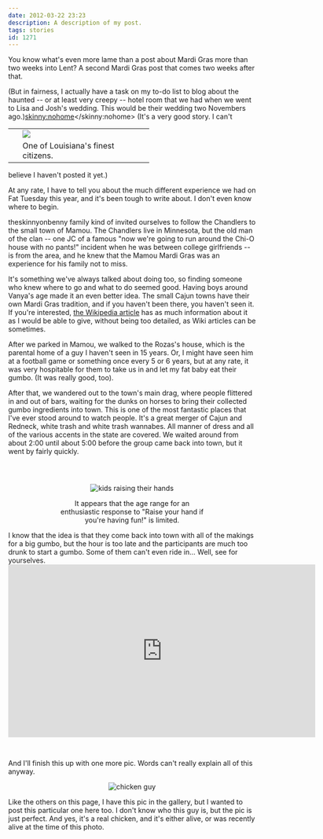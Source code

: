 ```yaml
---
date: 2012-03-22 23:23
description: A description of my post.
tags: stories
id: 1271
---
```

You know what's even more lame than a post about Mardi Gras more than two weeks into Lent?  A second Mardi Gras post that comes two weeks after that.

(But in fairness, I actually have a task on my to-do list to blog about the haunted -- or at least very creepy -- hotel room that we had when we went to Lisa and Josh's wedding.  This would be their wedding two Novembers ago.)<skinny:nohome><table cellpadding="2" align="right"><tr><td width="5" rowspan="2"><spacer type="block" width="5" height="1" /></td><td width="250" ><img src="/img/whitetrash1.jpg"></td></tr><tr><td class="caption" width="250">One of Louisiana's finest citizens.</td></tr></table></skinny:nohome>
(It's a very good story.  I can't believe I haven't posted it yet.)

At any rate, I have to tell you about the much different experience we had on Fat Tuesday this year, and it's been tough to write about.  I don't even know where to begin.
<!--more-->
theskinnyonbenny family kind of invited ourselves to follow the Chandlers to the small town of Mamou.  The Chandlers live in Minnesota, but the old man of the clan -- one JC of a famous "now we're going to run around the Chi-O house with no pants!" incident when he was between college girlfriends -- is from the area, and he knew that the Mamou Mardi Gras was an experience for his family not to miss.

It's something we've always talked about doing too, so finding someone who knew where to go and what to do seemed good.  Having boys around Vanya's age made it an even better idea.  The small Cajun towns have their own Mardi Gras tradition, and if you haven't been there, you haven't seen it.  If you're interested, <a href="http://en.wikipedia.org/wiki/Courir_de_Mardi_Gras" target="_blank">the Wikipedia article</a> has as much information about it as I would be able to give, without being too detailed, as Wiki articles can be sometimes.

After we parked in Mamou, we walked to the Rozas's house, which is the parental home of a guy I haven't seen in 15 years.  Or, I might have seen him at a football game or something once every 5 or 6 years, but at any rate, it was very hospitable for them to take us in and let my fat baby eat their gumbo.  (It was really good, too).

After that, we wandered out to the town's main drag, where people flittered in and out of bars, waiting for the dunks on horses to bring their collected gumbo ingredients into town.  This is one of the most fantastic places that I've ever stood around to watch people.  It's a great merger of Cajun and Redneck, white trash and white trash wannabes.  All manner of dress and all of the various accents in the state are covered.  We waited around from about 2:00 until about 5:00 before the group came back into town, but it went by fairly quickly.
<div style="margin-left: auto; margin-right: auto; text-align: center; padding-top:30px;"><p><img alt="kids raising their hands" src="/img/raisehand.jpg"/></p><p class="caption" style="text-align:center; margin-left:100px;margin-right:100px;">It appears that the age range for an enthusiastic response to "Raise your hand if you're having fun!" is limited.</p></div>
I know that the idea is that they come back into town with all of the makings for a big gumbo, but the hour is too late and the participants are much too drunk to start a gumbo.  Some of them can't even ride in...  Well, see for yourselves.

<iframe src="http://player.vimeo.com/video/37622541?title=0&amp;byline=0&amp;portrait=0&amp;color=66698" width="625" height="352" frameborder="0" webkitAllowFullScreen mozallowfullscreen allowFullScreen></iframe>

<p style="padding-top:30px;">And I'll finish this up with one more pic.  Words can't really explain all of this anyway.</p>

<p style="margin-left: auto; margin-right: auto; text-align: center;"><img alt="chicken guy" src="/img/chickenguy.jpg"/></p>

Like the others on this page, I have this pic in the gallery, but I wanted to post this particular one here too.  I don't know who this guy is, but the pic is just perfect.  And yes, it's a real chicken, and it's either alive, or was recently alive at the time of this photo.
